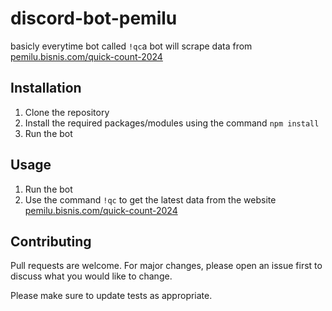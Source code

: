 # discord-bot-pemilu
basicly everytime bot called `!qc`a bot will scrape data from [pemilu.bisnis.com/quick-count-2024](https://pemilu.bisnis.com/quick-count-2024)

## Installation
1. Clone the repository
2. Install the required packages/modules using the command `npm install`
3. Run the bot

## Usage
1. Run the bot
2. Use the command `!qc` to get the latest data from the website [pemilu.bisnis.com/quick-count-2024](https://pemilu.bisnis.com/quick-count-2024)

## Contributing
Pull requests are welcome. For major changes, please open an issue first to discuss what you would like to change.

Please make sure to update tests as appropriate.

